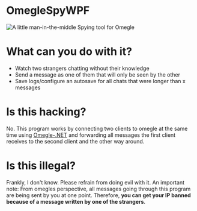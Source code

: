 # OmegleSpyWPF
![A little man-in-the-middle Spying tool for Omegle](https://github.com/jeanluc162/OmegleSpyWPF/raw/master/OmegleSpyWPF.png)
# What can you do with it?
- Watch two strangers chatting without their knowledge
- Send a message as one of them that will only be seen by the other
- Save logs/configure an autosave for all chats that were longer than x messages
# Is this hacking?
No. This program works by connecting two clients to omegle at the same time using [Omegle-.NET](https://github.com/jeanluc162/Omegle-.NET) and forwarding all messages the first client receives to the second client and the other way around.
# Is this illegal?
Frankly, I don't know. Please refrain from doing evil with it. An important note: From omegles perspective, all messages going through this program are being sent by you at one point. Therefore, **you can get your IP banned because of a message written by one of the strangers**.
